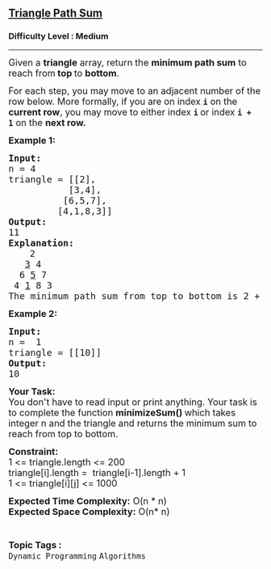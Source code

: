 <h2><a href="https://www.geeksforgeeks.org/problems/triangle-path-sum/1">Triangle Path Sum</a></h2><h3>Difficulty Level : Medium</h3><hr><div class="problems_problem_content__Xm_eO"><p><span style="font-size:18px">Given a&nbsp;<strong>triangle</strong>&nbsp;array, return&nbsp;the <strong>minimum path sum</strong> to reach from<strong> top </strong>to <strong>bottom</strong>.</span></p>

<p><span style="font-size:18px">For each step, you may move to an adjacent number of the row below. More formally, if you are on index&nbsp;<strong><code>i</code></strong>&nbsp;on the <strong>current row</strong>, you may move to either index&nbsp;<strong><code>i</code>&nbsp;</strong>or index&nbsp;<strong><code>i + 1</code></strong>&nbsp;on the <strong>next row.</strong></span></p>

<p><strong><span style="font-size:18px">Example 1:</span></strong></p>

<pre><span style="font-size:18px"><strong>Input:
</strong>n = 4
triangle = [[2],
&nbsp;          [3,4],
&nbsp;         [6,5,7],
&nbsp;        [4,1,8,3]]
<strong>Output:</strong>
11
<strong>Explanation:</strong></span>
     <span style="font-size:18px">2
   <u>3</u> 4
  6 <u>5</u> 7
 4 <u>1</u> 8 3
The minimum path sum from top to bottom is 2 + 3 + 5 + 1 = 11.</span></pre>

<p><strong><span style="font-size:18px">Example 2:</span></strong></p>

<pre><span style="font-size:18px"><strong>Input:
</strong>n =  1</span>
<span style="font-size:18px">triangle = [[10]]
<strong>Output:</strong>
10</span></pre>

<p><strong><span style="font-size:18px">Your Task:</span></strong><br>
<span style="font-size:18px">You don't have to read input or print anything. Your task is to complete the function&nbsp;<strong>minimizeSum()&nbsp;</strong>which takes integer n and the triangle&nbsp;and returns the minimum sum to reach from top to bottom.</span></p>

<p><strong><span style="font-size:18px">Constraint:</span></strong><br>
<span style="font-size:18px">1 &lt;= triangle.length &lt;= 200</span><br>
<span style="font-size:18px">triangle[i].length =&nbsp; triangle[i-1].length + 1<br>
1 &lt;= triangle[i][j] &lt;= 1000</span></p>

<p><span style="font-size:18px"><strong>Expected Time Complexity:</strong> O(n * n)<br>
<strong>Expected Space Complexity:</strong> O(n* n)</span></p>
</div><br><p><span style=font-size:18px><strong>Topic Tags : </strong><br><code>Dynamic Programming</code>&nbsp;<code>Algorithms</code>&nbsp;